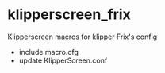 # klipperscreen_frix
Klipperscreen macros for klipper Frix's config

* include macro.cfg
* update KlipperScreen.conf
